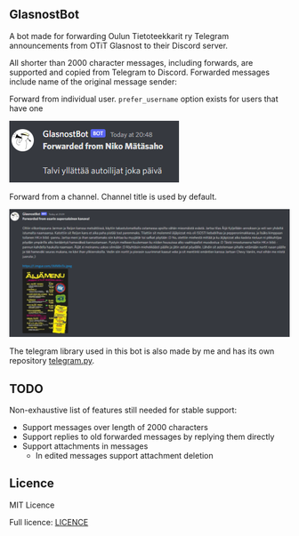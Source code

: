 ## GlasnostBot

A bot made for forwarding Oulun Tietoteekkarit ry Telegram announcements from OTiT Glasnost to their Discord server.

All shorter than 2000 character messages, including forwards, are supported and copied from Telegram to Discord. 
Forwarded messages include name of the original message sender:

Forward from individual user. `prefer_username` option exists for users that have one 

![Forward from user](images/forward_example.PNG)

Forward from a channel. Channel title is used by default.

![Forward from channel](images/forward_example2.PNG)

The telegram library used in this bot is also made by me and has its own repository 
[telegram.py](https://github.com/Visperi/telegram.py).

## TODO
Non-exhaustive list of features still needed for stable support:

- Support messages over length of 2000 characters
- Support replies to old forwarded messages by replying them directly
- Support attachments in messages
    - In edited messages support attachment deletion

## Licence

MIT Licence

Full licence: [LICENCE](LICENCE)
